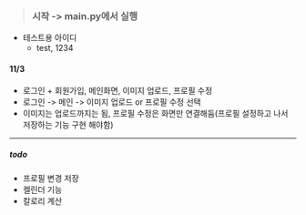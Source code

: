 > ### 시작 -> main.py에서 실행
- 테스트용 아이디
  - test, 1234

#### 11/3
- 로그인 + 회원가입, 메인화면, 이미지 업로드, 프로필 수정
- 로그인 -> 메인 -> 이미지 업로드 or 프로필 수정 선택
- 이미지는 업로드까지는 됨, 프로필 수정은 화면만 연결해둠(프로필 설정하고 나서 저장하는 기능 구현 해야함)
---

##### todo
- 프로필 변경 저장
- 켈린더 기능
- 칼로리 계산